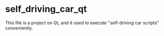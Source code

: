 # self_driving_car_qt

This file is a project on Qt, and it used to execute "self-driving car scripts" conveniently.
